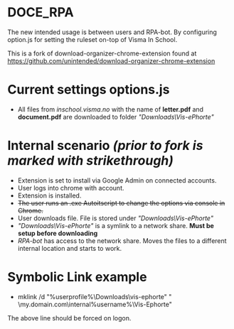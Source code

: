 DOCE_RPA
===================================

The new intended usage is between users and RPA-bot.
By configuring option.js for setting the ruleset on-top of Visma In School.

This is a fork of download-organizer-chrome-extension found at https://github.com/unintended/download-organizer-chrome-extension

Current settings options.js
===================================
- All files from *inschool.visma.no* with the name of **letter.pdf** and **document.pdf** are downloaded to folder *"Downloads\Vis-ePhorte"*

Internal scenario *(prior to fork is marked with strikethrough)*
===================================
- Extension is set to install via Google Admin on connected accounts.
- User logs into chrome with account.
- Extension is installed.
- ~~The user runs an .exe Autoitscript to change the options via console in Chrome.~~
- User downloads file. File is stored under *"Downloads\Vis-ePhorte"*
- *"Downloads\Vis-ePhorte"* is a symlink to a network share. **Must be setup before downloading**
- *RPA-bot* has access to the network share. Moves the files to a different internal location and starts to work.

Symbolic Link example
===================================
- mklink /d "%userprofile%\Downloads\vis-ephorte" " \\my.domain.com\internal\%username%\Vis-Ephorte" 

The above line should be forced on logon.
